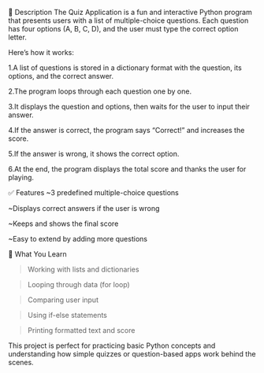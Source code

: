 📄 Description
The Quiz Application is a fun and interactive Python program that presents users with a list of multiple-choice questions. Each question has four options (A, B, C, D), and the user must type the correct option letter.

Here’s how it works:

1.A list of questions is stored in a dictionary format with the question, its options, and the correct answer.

2.The program loops through each question one by one.

3.It displays the question and options, then waits for the user to input their answer.

4.If the answer is correct, the program says “Correct!” and increases the score.

5.If the answer is wrong, it shows the correct option.

6.At the end, the program displays the total score and thanks the user for playing.

✅ Features
~3 predefined multiple-choice questions

~Displays correct answers if the user is wrong

~Keeps and shows the final score

~Easy to extend by adding more questions

🧠 What You Learn
>Working with lists and dictionaries

>Looping through data (for loop)

>Comparing user input

>Using if-else statements

>Printing formatted text and score

This project is perfect for practicing basic Python concepts and understanding how simple quizzes or question-based apps work behind the scenes.
